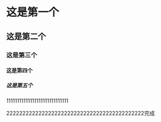 # 这是第一个

## 这是第二个

### 这是第三个

#### 这是第四个

##### 这是第五个



11111111111111111111111111111

2222222222222222222222222222222222222222222完成